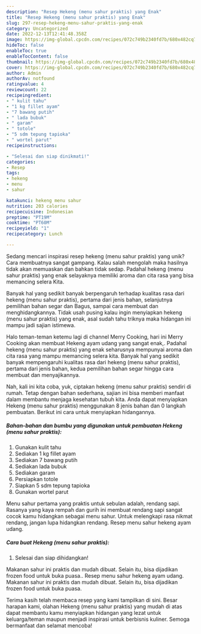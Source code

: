 ```yaml
---
description: "Resep Hekeng (menu sahur praktis) yang Enak"
title: "Resep Hekeng (menu sahur praktis) yang Enak"
slug: 297-resep-hekeng-menu-sahur-praktis-yang-enak
category: Uncategorized
date: 2022-12-13T12:41:48.358Z
image: https://img-global.cpcdn.com/recipes/072c749b2340fd7b/680x482cq70/hekeng-menu-sahur-praktis-foto-resep-utama.jpg
hideToc: false
enableToc: true
enableTocContent: false
thumbnail: https://img-global.cpcdn.com/recipes/072c749b2340fd7b/680x482cq70/hekeng-menu-sahur-praktis-foto-resep-utama.jpg
cover: https://img-global.cpcdn.com/recipes/072c749b2340fd7b/680x482cq70/hekeng-menu-sahur-praktis-foto-resep-utama.jpg
author: Admin
authorAv: notfound
ratingvalue: 4
reviewcount: 22
recipeingredient:
- " kulit tahu"
- "1 kg fillet ayam"
- "7 bawang putih"
- " lada bubuk"
- " garam"
- " totole"
- "5 sdm tepung tapioka"
- " wortel parut"
recipeinstructions:

- "Selesai dan siap dinikmati!"
categories:
- Resep
tags:
- hekeng
- menu
- sahur

katakunci: hekeng menu sahur 
nutrition: 203 calories
recipecuisine: Indonesian
preptime: "PT19M"
cooktime: "PT60M"
recipeyield: "1"
recipecategory: Lunch

---
```





Sedang mencari inspirasi resep hekeng (menu sahur praktis) yang unik? Cara membuatnya sangat gampang. Kalau salah mengolah maka hasilnya tidak akan memuaskan dan bahkan tidak sedap. Padahal hekeng (menu sahur praktis) yang enak selayaknya memiliki aroma dan cita rasa yang bisa memancing selera Kita.





Banyak hal yang sedikit banyak berpengaruh terhadap kualitas rasa dari hekeng (menu sahur praktis), pertama dari jenis bahan, selanjutnya pemilihan bahan segar dan Bagus, sampai cara membuat dan menghidangkannya. Tidak usah pusing kalau ingin menyiapkan hekeng (menu sahur praktis) yang enak,      asal sudah tahu triknya maka hidangan ini mampu jadi sajian istimewa.














Halo teman-teman ketemu lagi di channel Merry Cooking, hari ini Merry Cooking akan membuat Hekeng ayam udang yang sangat enak,. Padahal hekeng (menu sahur praktis) yang enak seharusnya mempunyai aroma dan cita rasa yang mampu memancing selera kita. Banyak hal yang sedikit banyak mempengaruhi kualitas rasa dari hekeng (menu sahur praktis), pertama dari jenis bahan, kedua pemilihan bahan segar hingga cara membuat dan menyajikannya.






Nah, kali ini kita coba, yuk, ciptakan hekeng (menu sahur praktis) sendiri di rumah. Tetap dengan bahan sederhana, sajian ini bisa memberi manfaat dalam membantu menjaga kesehatan tubuh kita. Anda dapat menyiapkan Hekeng (menu sahur praktis) menggunakan 8 jenis bahan dan 0 langkah pembuatan. Berikut ini cara untuk menyiapkan hidangannya.

<!--inarticleads1-->

##### Bahan-bahan dan bumbu yang digunakan untuk pembuatan Hekeng (menu sahur praktis):

1. Gunakan  kulit tahu
1. Sediakan 1 kg fillet ayam
1. Sediakan 7 bawang putih
1. Sediakan  lada bubuk
1. Sediakan  garam
1. Persiapkan  totole
1. Siapkan 5 sdm tepung tapioka
1. Gunakan  wortel parut


Menu sahur pertama yang praktis untuk sebulan adalah, rendang sapi. Rasanya yang kaya rempah dan gurih ini membuat rendang sapi sangat cocok kamu hidangkan sebagai menu sahur. Untuk melengkapi rasa nikmat rendang, jangan lupa hidangkan rendang. Resep menu sahur hekeng ayam udang. 

<!--inarticleads2-->

##### Cara buat Hekeng (menu sahur praktis):


1. Selesai dan siap dihidangkan!

Makanan sahur ini praktis dan mudah dibuat. Selain itu, bisa dijadikan frozen food untuk buka puasa.. Resep menu sahur hekeng ayam udang. Makanan sahur ini praktis dan mudah dibuat. Selain itu, bisa dijadikan frozen food untuk buka puasa. 

Terima kasih telah membaca resep yang kami tampilkan di sini. Besar harapan kami, olahan Hekeng (menu sahur praktis) yang mudah di atas dapat membantu kamu menyiapkan hidangan yang lezat untuk keluarga/teman maupun menjadi inspirasi untuk berbisnis kuliner. Semoga bermanfaat dan selamat mencoba!
